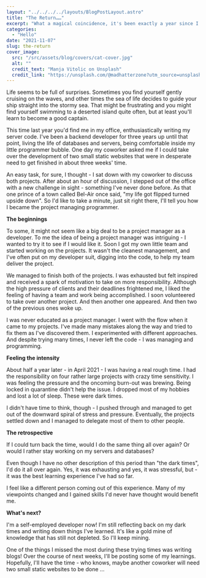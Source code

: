 ```yaml
---
layout: "../../../../layouts/BlogPostLayout.astro"
title: "The Return……"
excerpt: "What a magical coincidence, it's been exactly a year since I've published a blog post! No, I haven't given up on my blog and I haven't changed careers. Suffice to say, I have had an interesting year, with many ups and downs, but most importantly - lessons learned."
categories:
  - "Hello"
date: "2021-11-07"
slug: the-return
cover_image:
  src: "/src/assets/blog/covers/cat-cover.jpg"
  alt: ""
  credit_text: "Manja Vitolic on Unsplash"
  credit_link: "https://unsplash.com/@madhatterzone?utm_source=unsplash&utm_medium=referral&utm_content=creditCopyText"
---
```


Life seems to be full of surprises. Sometimes you find yourself gently cruising on the waves, and other times the sea of life decides to guide your ship straight into the stormy sea. That might be frustrating and you might find yourself swimming to a deserted island quite often, but at least you'll learn to become a good captain.

This time last year you'd find me in my office, enthusiastically writing my server code. I've been a backend developer for three years up until that point, living the life of databases and servers, being comfortable inside my little programmer bubble. One day my coworker asked me if I could take over the development of two small static websites that were in desperate need to get finished in about three weeks' time.

An easy task, for sure, I thought - I sat down with my coworker to discuss both projects. After about an hour of discussion, I stepped out of the office with a new challenge in sight - something I've never done before. As that one prince of a town called Bel-Air once said, "my life got flipped turned upside down". So I'd like to take a minute, just sit right there, I'll tell you how I became the project managing programmer.

**The beginnings**

To some, it might not seem like a big deal to be a project manager as a developer. To me the idea of being a project manager was intriguing - I wanted to try it to see if I would like it. Soon I got my own little team and started working on the projects. It wasn't the cleanest management, and I've often put on my developer suit, digging into the code, to help my team deliver the project.

We managed to finish both of the projects. I was exhausted but felt inspired and received a spark of motivation to take on more responsibility. Although the high pressure of clients and their deadlines frightened me, I liked the feeling of having a team and work being accomplished. I soon volunteered to take over another project. And then another one appeared. And then two of the previous ones woke up.

I was never educated as a project manager. I went with the flow when it came to my projects. I've made many mistakes along the way and tried to fix them as I've discovered them. I experimented with different approaches. And despite trying many times, I never left the code - I was managing and programming.

**Feeling the intensity**

About half a year later - in April 2021 - I was having a real rough time. I had the responsibility on four rather large projects with crazy time sensitivity. I was feeling the pressure and the oncoming burn-out was brewing. Being locked in quarantine didn't help the issue. I dropped most of my hobbies and lost a lot of sleep. These were dark times.

I didn't have time to think, though - I pushed through and managed to get out of the downward spiral of stress and pressure. Eventually, the projects settled down and I managed to delegate most of them to other people.

**The retrospective**

If I could turn back the time, would I do the same thing all over again? Or would I rather stay working on my servers and databases?

Even though I have no other description of this period than "the dark times", I'd do it all over again. Yes, it was exhausting and yes, it was stressful, but - it was the best learning experience I've had so far.

I feel like a different person coming out of this experience. Many of my viewpoints changed and I gained skills I'd never have thought would benefit me.

**What's next?**

I'm a self-employed developer now! I'm still reflecting back on my dark times and writing down things I've learned. It's like a gold mine of knowledge that has still not depleted. So I'll keep mining.

One of the things I missed the most during these trying times was writing blogs! Over the course of next weeks, I'll be posting some of my learnings. Hopefully, I'll have the time - who knows, maybe another coworker will need two small static websites to be done ...
